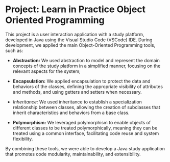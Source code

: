 <h1>Project: Learn in Practice Object Oriented Programming</h1>

This project is a user interaction application with a study platform, developed in Java using the Visual Studio Code (VSCode) IDE. During development, we applied the main Object-Oriented Programming tools, such as:

 * **Abstraction:** We used abstraction to model and represent the domain concepts of the study platform in a simplified manner, focusing on the relevant aspects for the system;

 * **Encapsulation:** We applied encapsulation to protect the data and behaviors of the classes, defining the appropriate visibility of attributes and methods, and using getters and setters when necessary.

 * *Inheritance:* We used inheritance to establish a specialization relationship between classes, allowing the creation of subclasses that inherit characteristics and behaviors from a base class.

 * **Polymorphism:** We leveraged polymorphism to enable objects of different classes to be treated polymorphically, meaning they can be treated using a common interface, facilitating code reuse and system flexibility.

By combining these tools, we were able to develop a Java study application that promotes code modularity, maintainability, and extensibility.
